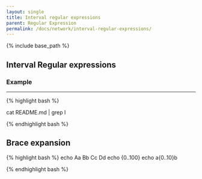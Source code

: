 ```yaml
---
layout: single
title: Interval regular expressions
parent: Regular Expression
permalink: /docs/network/interval-regular-expressions/
---
```


{% include base_path %}

## Interval Regular expressions

### Example
---

{% highlight bash %}

cat README.md | grep l

{% endhighlight bash %}


## Brace expansion


{% highlight bash %}
echo Aa Bb Cc Dd
echo {0..100}
echo a{0..10}b

{% endhighlight bash %}

